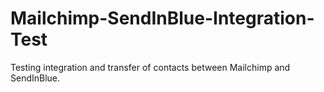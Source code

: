 # Mailchimp-SendInBlue-Integration-Test
Testing integration and transfer of contacts between Mailchimp and SendInBlue.
